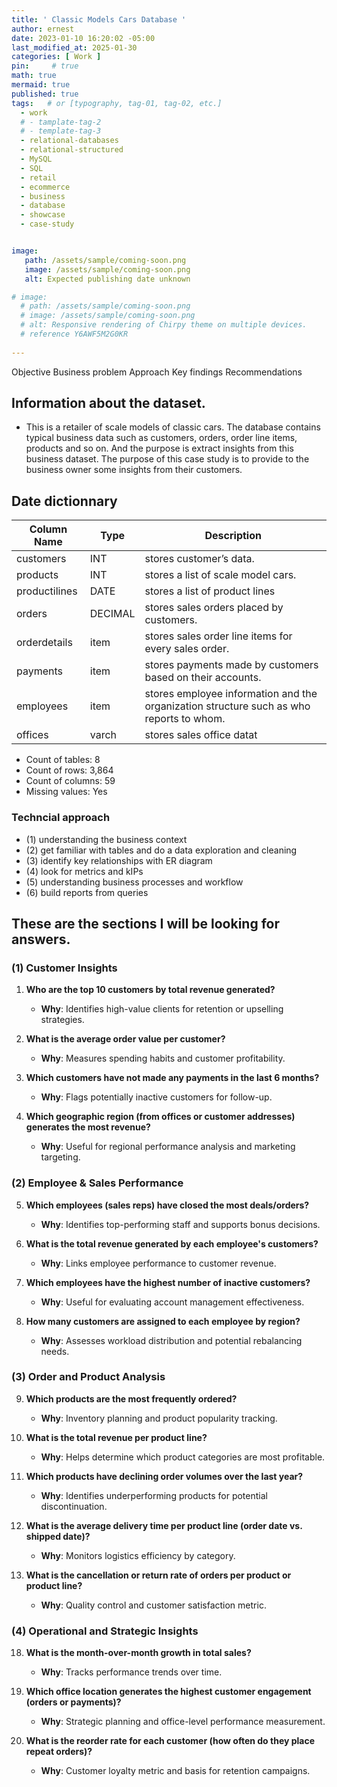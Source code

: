 ```yaml
---
title: ' Classic Models Cars Database '
author: ernest
date: 2023-01-10 16:20:02 -05:00
last_modified_at: 2025-01-30
categories: [ Work ]
pin:     # true
math: true
mermaid: true
published: true
tags:   # or [typography, tag-01, tag-02, etc.]
  - work
  # - tamplate-tag-2
  # - template-tag-3
  - relational-databases
  - relational-structured
  - MySQL
  - SQL
  - retail
  - ecommerce
  - business 
  - database 
  - showcase
  - case-study


image: 
   path: /assets/sample/coming-soon.png
   image: /assets/sample/coming-soon.png
   alt: Expected publishing date unknown

# image: 
  # path: /assets/sample/coming-soon.png
  # image: /assets/sample/coming-soon.png
  # alt: Responsive rendering of Chirpy theme on multiple devices.
  # reference Y6AWF5M2G0KR
  
---
```




Objective
Business problem
Approach
Key findings
Recommendations



## Information about the dataset.


- This is a retailer of scale models of classic cars. The database contains typical business data such as customers, orders, order line items, products and so on. And the purpose is extract insights from this business dataset. The purpose of this case study is to provide to the business owner some insights from their customers. 




## Date dictionnary 


| Column Name     | Type     | Description                |
|--------------|----------|-----------------------------------|
| customers  | INT      | stores customer’s data.        |
| products | INT      | stores a list of scale model cars.      |
| productilines | DATE     |  stores a list of product lines     |
| orders   | DECIMAL  | stores sales orders placed by customers.                  |
| orderdetails | item | stores sales order line items for every sales order. | 
| payments | item | stores payments made by customers based on their accounts. | 
| employees | item | stores employee information and the organization structure such as who reports to whom. | 
| offices | varch | stores sales office datat | 


- Count of tables: 8 
- Count of rows: 3,864
- Count of columns: 59 
- Missing values: Yes


### Techncial approach 

- (1) understanding the business context
- (2) get familiar with tables and do a data exploration and cleaning
- (3) identify key relationships with ER diagram
- (4) look for metrics and kIPs
- (5) understanding business processes and workflow
- (6) build reports from queries


## These are the sections I will be looking for answers. 




### (1) **Customer Insights**

1. **Who are the top 10 customers by total revenue generated?**
   * **Why**: Identifies high-value clients for retention or upselling strategies.


2. **What is the average order value per customer?**
   * **Why**: Measures spending habits and customer profitability.

3. **Which customers have not made any payments in the last 6 months?**
   * **Why**: Flags potentially inactive customers for follow-up.

4. **Which geographic region (from offices or customer addresses) generates the most revenue?**

   * **Why**: Useful for regional performance analysis and marketing targeting.




### (2) **Employee & Sales Performance**

5. **Which employees (sales reps) have closed the most deals/orders?**
   * **Why**: Identifies top-performing staff and supports bonus decisions.

6. **What is the total revenue generated by each employee's customers?**
   * **Why**: Links employee performance to customer revenue.

7. **Which employees have the highest number of inactive customers?**
   * **Why**: Useful for evaluating account management effectiveness.

8. **How many customers are assigned to each employee by region?**
   * **Why**: Assesses workload distribution and potential rebalancing needs.


### (3) **Order and Product Analysis**

9. **Which products are the most frequently ordered?**
   * **Why**: Inventory planning and product popularity tracking.

10. **What is the total revenue per product line?**
    * **Why**: Helps determine which product categories are most profitable.

11. **Which products have declining order volumes over the last year?**
    * **Why**: Identifies underperforming products for potential discontinuation.

12. **What is the average delivery time per product line (order date vs. shipped date)?**
    * **Why**: Monitors logistics efficiency by category.

13. **What is the cancellation or return rate of orders per product or product line?**
    * **Why**: Quality control and customer satisfaction metric.


### (4) **Operational and Strategic Insights**

18. **What is the month-over-month growth in total sales?**
    * **Why**: Tracks performance trends over time.

19. **Which office location generates the highest customer engagement (orders or payments)?**
    * **Why**: Strategic planning and office-level performance measurement.

20. **What is the reorder rate for each customer (how often do they place repeat orders)?**
    * **Why**: Customer loyalty metric and basis for retention campaigns.








<!--

ClassicModels
The schema is for Classic Models, a retailer of scale models of classic cars. The database contains typical business data such as customers, orders, order line items, products and so on.



SCHEMA LINK
https://relational.fel.cvut.cz/assets/img/datasets-generated/classicmodels.svg




Data exploration and cleaning are critical steps in preparing your dataset for analysis. This process helps you understand the data's structure, quality, and any issues that might affect the results of your analysis. Here's a detailed guide on what queries you should run to explore the data and perform cleaning.

### **1. Data Exploration:**

The goal of data exploration is to get a sense of the data you're working with. This step includes inspecting the tables, identifying missing values, checking for duplicates, and understanding the basic statistics.

#### **Step 1: Get Table Structure**

Start by exploring the structure of each table. This gives you an overview of what columns exist, their data types, and whether there are any constraints (like primary keys or foreign keys).

* **Query to describe the table structure:**

  ```sql
  DESCRIBE customers; -- Replace 'customers' with the name of any table.
  ```

This query will show:

* **Column names**
* **Data types** (e.g., `VARCHAR`, `INT`, `DATE`, etc.)
* **Nullability** (whether a column can have missing values or not)
* **Key constraints** (e.g., primary key, foreign key)

#### **Step 2: Get Basic Table Summary**

You’ll want to know how many rows are in the table and get a quick look at the first few records to understand the data.

* **Query to check the number of rows in a table:**

  ```sql
  SELECT COUNT(*) FROM customers;
  ```

* **Query to preview the first few rows:**

  ```sql
  SELECT * FROM customers LIMIT 10;
  ```

This will help you get an initial feel for the data.

#### **Step 3: Check for Missing Values**

You need to check for any missing data. Missing data could either be represented as `NULL`, empty strings, or just unexpected values.

* **Query to check the count of NULL values for each column:**

  ```sql
  SELECT
    COUNT(*) AS total_rows,
    COUNT(column_name) AS non_null_count,
    COUNT(*) - COUNT(column_name) AS null_count
  FROM customers;
  ```

Repeat this query for each table and column. If you see that a large number of rows in certain columns are `NULL`, you may need to handle this in your cleaning process.

* **Alternative query to check for missing values in multiple columns:**

  ```sql
  SELECT
    SUM(CASE WHEN column_name IS NULL THEN 1 ELSE 0 END) AS missing_column_name
  FROM customers;
  ```

#### **Step 4: Check for Duplicates**

You should check for duplicate rows, especially in tables like `orders`, `orderdetails`, `payments`, or `customers` where duplicates can skew the analysis.

* **Query to find duplicate rows:**

  ```sql
  SELECT 
    column1, column2, COUNT(*)
  FROM customers
  GROUP BY column1, column2 -- Specify columns that should be unique (e.g., customer_id)
  HAVING COUNT(*) > 1;
  ```

This query will return rows where combinations of `column1` and `column2` are duplicated. Adjust it based on the specific columns you expect to be unique (e.g., `customer_id`, `order_id`).

#### **Step 5: Identify Outliers and Data Ranges**

Check for any unrealistic values, such as negative quantities in order details, negative prices, or future dates in the `orders` table.

* **Query to check for outliers:**

  ```sql
  SELECT MIN(column_name), MAX(column_name), AVG(column_name), STDDEV(column_name)
  FROM orders;
  ```

This will give you the minimum, maximum, average, and standard deviation, helping you spot any outliers or strange values.

#### **Step 6: Get Summary Statistics for Numerical Data**

For numerical columns like `order_amount`, `quantity`, or `payment_amount`, you can generate summary statistics to check if there are any issues.

* **Query to get summary statistics for a numerical column:**

  ```sql
  SELECT 
    AVG(price_column) AS avg_price,
    MIN(price_column) AS min_price,
    MAX(price_column) AS max_price,
    COUNT(DISTINCT price_column) AS distinct_prices
  FROM products;
  ```

### **2. Data Cleaning:**

Once you've explored the data, the next step is cleaning it. Data cleaning involves handling missing values, duplicates, correcting data types, and addressing any outliers or incorrect entries. Here's how to proceed:

#### **Step 1: Handle Missing Values**

There are several ways to handle missing values, and your choice will depend on the context and the data.

* **Option 1: Remove rows with missing values**
  If a column has too many missing values or if the missing data cannot be reasonably imputed, you might want to drop the rows entirely.

  * **Query to remove rows with missing values in a specific column:**

    ```sql
    DELETE FROM customers WHERE column_name IS NULL;
    ```

* **Option 2: Fill missing values with default values (mean, median, or constant)**
  For numerical columns, you may choose to replace missing values with the mean or median. For categorical columns, you could replace missing values with the mode (most frequent value) or a placeholder value (e.g., "Unknown").

  * **Query to fill missing values with a default (e.g., "Unknown" for a categorical column):**

    ```sql
    UPDATE customers
    SET column_name = 'Unknown'
    WHERE column_name IS NULL;
    ```

  * **Query to fill missing values with the mean (for numerical columns):**

    ```sql
    SET @mean_value = (SELECT AVG(column_name) FROM customers WHERE column_name IS NOT NULL);
    UPDATE customers
    SET column_name = @mean_value
    WHERE column_name IS NULL;
    ```

#### **Step 2: Remove Duplicates**

If you identified duplicate rows in the data during exploration, you will need to clean those up.

* **Query to delete duplicates (keeping only the first occurrence):**
  You can use `ROW_NUMBER()` or `DISTINCT` to keep only the first occurrence of each row:

  ```sql
  DELETE FROM customers
  WHERE id NOT IN (
    SELECT MIN(id) FROM customers GROUP BY column1, column2
  );
  ```

#### **Step 3: Correct Data Types**

Check that all the columns have appropriate data types. For example:

* Dates should be stored as `DATE` or `DATETIME`.
* Numerical values (e.g., prices) should be stored as `DECIMAL` or `FLOAT`.
* Categorical columns should be stored as `VARCHAR`.

If you need to change the data type of a column:

* **Query to alter the data type:**

  ```sql
  ALTER TABLE customers
  MODIFY COLUMN date_of_birth DATE;
  ```

#### **Step 4: Handle Outliers**

If you notice outliers or unrealistic values (e.g., negative quantities or prices), you might choose to correct or remove them.

* **Query to remove rows with unrealistic values:**

  ```sql
  DELETE FROM orderdetails
  WHERE quantity < 0 OR quantity > 1000;  -- Adjust based on your context
  ```

* **Query to cap or replace extreme values:**

  ```sql
  UPDATE orderdetails
  SET quantity = 1000
  WHERE quantity > 1000;  -- Capping outliers to a maximum of 1000
  ```

#### **Step 5: Standardize and Normalize Data (Optional)**

If your dataset contains categorical columns with inconsistent values (e.g., `Yes` vs. `yes` or inconsistent date formats), you can standardize or normalize them.

* **Query to standardize categorical data:**

  ```sql
  UPDATE customers
  SET marital_status = 'Single'
  WHERE marital_status IN ('single', 'Single');
  ```

### **3. Example Queries for Data Exploration and Cleaning:**

Here are a few example queries that combine exploration and cleaning steps:

* **Find all rows in `orders` where the order date is in the future (which shouldn't happen):**

  ```sql
  SELECT * FROM orders WHERE order_date > CURDATE();
  ```

* **Update invalid `NULL` payment statuses to 'Pending':**

  ```sql
  UPDATE payments SET payment_status = 'Pending' WHERE payment_status IS NULL;
  ```

* **Remove orders with invalid order amounts (less than or equal to 0):**

  ```sql
  DELETE FROM orders WHERE order_amount <= 0;
  ```

---

### **Final Thoughts:**

* **Iterate:** Data exploration and cleaning is an iterative process. After cleaning the data, always go back and recheck to ensure there are no unintended changes.
* **Documentation:** Keep detailed notes on what changes you make during data cleaning—this will be important for tracking your steps and for reproducibility.

By running these queries, you'll ensure that the data is clean, consistent, and ready for analysis!





===


Getting familiar with a new database, especially when you're new to the business, can seem overwhelming at first. However, by systematically breaking down the data and understanding its structure, you can quickly start making sense of things. Here's a step-by-step approach you can follow:

### 1. **Understand the Business Context:**

* **Meet with Stakeholders:** Before diving into the data, talk with business stakeholders (managers, team leads, etc.) to understand the core business. In this case, it seems like you are working with sales data for a company that sells scale model cars. Knowing how the company operates—sales processes, payment flows, product catalog, customer base, etc.—will help you understand how the data fits into the business.
* **Review Business Documentation (if available):** If there are any internal documents explaining the processes, workflows, or KPIs, make sure to review them. For example, look for reports on sales performance, product inventory, or customer feedback.

### 2. **Familiarize Yourself with the Tables:**

The first step in getting acquainted with a database is understanding the schema. Start by identifying what each table contains.

#### **List and Understand the Tables:**

* **customers:** Understand what customer data is stored (e.g., customer demographics, contact details, status, etc.). This is crucial for understanding who your buyers are.
* **products:** Learn about the products (scale model cars) being sold. What attributes are tracked (e.g., product name, type, size, etc.)?
* **productlines:** See how products are grouped into categories (e.g., different car brands, model types). Understanding product lines will help when analyzing sales by category.
* **orders:** This will contain the sales orders placed by customers. Pay attention to the order date, order status, and customer ID—this table will help link orders to customers.
* **orderdetails:** This stores the line items of each order (e.g., quantity, price, product ID). It’s critical for understanding the specifics of each sale.
* **payments:** This contains payment data. You'll want to understand how payments are linked to customer accounts and what payment methods are used.
* **employees:** Contains employee data. You may need this to analyze sales performance by employee or region, or if there’s a hierarchy you need to consider (like reporting structures).
* **offices:** Stores data about sales offices (likely locations or teams). This is useful for geographic or regional analysis.

**Action:** Create a data dictionary (either manually or with a tool) for each table. This will help you map out what each column in the table represents and how the tables are connected.

### 3. **Identify Key Relationships (ER Diagram):**

Look for **primary and foreign keys** in the tables:

* Which columns link the **customers** table to the **orders** table (e.g., customer\_id)?
* Which columns link the **orders** table to the **orderdetails** table (e.g., order\_id)?
* Is there any connection between the **employees** and **offices** table (e.g., employee office\_id)?
* Is there a connection between **products** and **orderdetails** (e.g., product\_id)?

**Action:** Sketch an **Entity-Relationship (ER) Diagram** to visualize these connections. If you use a tool like MySQL Workbench, it can auto-generate this for you.

### 4. **Data Exploration and Cleaning:**

Given that there are **missing values** in the dataset, you’ll need to perform some basic data cleaning and exploration:

* **Check for Missing Values:** Identify which columns have missing values and decide what actions to take (e.g., fill with defaults, use mean/median values, drop rows, or flag for further review).
* **Check for Duplicates:** Check if there are duplicate records that might be skewing your analysis.
* **Data Types:** Make sure each column is in the correct data type (e.g., date columns should be in `DATE` format, numerical values should be integers or floats).

**Action:** Run queries to summarize the data and check for missing, null, or outlier values. For example:

```sql
SELECT COUNT(*) FROM orders;  -- To get total records in the table
SELECT * FROM orders LIMIT 10; -- Preview data
SELECT column_name, COUNT(*) FROM orders GROUP BY column_name; -- For checking missing values
```

### 5. **Look for Key Metrics & KPIs:**

Think about some **key performance indicators (KPIs)** that are crucial for the business. These can include:

* **Sales performance** (total revenue, orders per month, top-selling products, etc.)
* **Customer retention** (repeat customers, order frequency)
* **Payment status** (pending, paid, overdue, etc.)
* **Employee performance** (sales by employee, commission-based metrics)

**Action:** Write some initial queries to calculate basic KPIs, such as:

```sql
SELECT COUNT(*) AS total_orders FROM orders;  -- Total orders
SELECT SUM(total_amount) AS total_sales FROM payments;  -- Total payments
SELECT COUNT(DISTINCT customer_id) FROM orders;  -- Total unique customers
```

### 6. **Get Familiar with Common Queries:**

Once you understand the schema, practice some of the most common SQL queries:

* **Joins:** Learn how to combine data from different tables (e.g., join `orders` with `orderdetails` to get product details for each order).
* **Aggregations:** Use `SUM()`, `AVG()`, `COUNT()`, and `GROUP BY` to summarize data.
* **Filtering:** Use `WHERE` clauses to narrow down data by specific conditions (e.g., date ranges, customer types).
* **Sorting:** Use `ORDER BY` to get insights on top-selling products, highest-paying customers, etc.

**Action:** Try the following:

```sql
SELECT products.product_name, SUM(orderdetails.quantity) AS total_sales
FROM orderdetails
JOIN products ON orderdetails.product_id = products.product_id
GROUP BY products.product_name
ORDER BY total_sales DESC
LIMIT 10;  -- Top 10 selling products
```

### 7. **Understand Business Processes & Workflows:**

Talk to stakeholders about how sales, payments, and orders work from a process perspective. Are there common customer behaviors or seasonal trends? Are there any marketing campaigns running that you should be aware of? Understanding these aspects can help you tailor your data analysis to be more useful.

### 8. **Create Reports & Visualizations:**

Once you’re familiar with the data, start building simple reports and dashboards. You could use tools like:

* **SQL-based reports:** Write complex SQL queries for recurring reports (e.g., sales by product, total revenue per employee, etc.).
* **Business Intelligence tools:** Use a tool like Tableau, Power BI, or Google Data Studio to visualize the data and make it more actionable. If you are focusing on customer segmentation, these tools can help visualize clusters and trends.

---

### Summary of Initial Steps:

1. **Get the context**: Understand the business and processes.
2. **Explore the tables**: Understand each table’s purpose and the relationships between them.
3. **Perform data cleaning**: Handle missing data, duplicates, and data types.
4. **Start querying**: Run simple queries to explore KPIs and trends.
5. **Build reports**: Use SQL or BI tools to create meaningful reports for stakeholders.

As you get more familiar with the business, you’ll be able to answer more specific questions and build more sophisticated analysis models.











### **1. Total Sales by Product Line**

* Write a query to find the total sales amount for each product line from the `orderdetails` and `products` tables.

### **2. Most Popular Product**

* Write a query to identify the product that has been ordered the most (based on quantity) from the `orderdetails` table.

### **3. Total Revenue by Customer**

* Write a query to calculate the total revenue generated by each customer. The revenue should be based on their orders and payments.

### **4. Employees with Most Sales**

* Write a query to identify which employees have generated the most revenue (based on the total order value) from the `orders` table.

### **5. Orders Without Payments**

* Write a query to list all orders that have not received any payments, based on the `orders` and `payments` tables.

### **6. Total Revenue for Each Employee**

* Write a query to calculate the total sales revenue generated by each employee, considering the employee’s association with orders in the `orders` table.

### **7. Average Payment per Order**

* Write a query to calculate the average payment made per order in the `payments` table.

### **8. Customers Who Have Never Ordered**

* Write a query to list customers who have never placed an order, based on the `customers` and `orders` tables.

### **9. Products Not Sold in Last Year**

* Write a query to find products that have not been ordered in the last year from the `products` and `orderdetails` tables.

### **10. Sales Breakdown by Office**

* Write a query to calculate the total sales revenue generated by each sales office, based on the orders placed by customers in the `orders` table.

### **11. Employee Hierarchy**

* Write a query to display the reporting structure in the organization (i.e., each employee and their manager), using the `employees` table.

### **12. Payment Trends by Month**

* Write a query to display the total payments made each month in the `payments` table.

### **13. Average Order Value by Product Line**

* Write a query to calculate the average order value for each product line from the `orderdetails` and `products` tables.

### **14. Top 3 Customers by Payment Amount**

* Write a query to identify the top 3 customers who have made the highest total payment based on the `payments` table.

### **15. Most Common Product Line Purchased by Customers**

* Write a query to identify the most frequently purchased product line by customers from the `orders`, `orderdetails`, and `products` tables.

### **16. Employees Handling the Most Orders**

* Write a query to list the employees who are handling the most orders, considering the employee's relationship with each order from the `orders` table.

### **17. Payment Status of Orders**

* Write a query to show the status of payments for each order (whether the order has been fully paid or not), using the `orders` and `payments` tables.

### **18. Average Number of Products per Order**

* Write a query to calculate the average number of products purchased in a single order from the `orderdetails` table.

### **19. Total Orders by Country**

* Write a query to calculate the total number of orders placed by customers from each country, based on the `customers` and `orders` tables.

### **20. Customers with Payments Greater Than Order Amount**

* Write a query to find customers who have made payments that are greater than the total value of their orders, using the `payments` and `orders` tables.




## Date dictionnary 


| Column Name     | Type     | Description                |
|--------------|----------|-----------------------------------|
| order  | INT      | Primary                      |
| customer  | INT      | customers                   |
| order   | DATE     |  transaction               |
| amount       | DECIMAL  | Total                  |



customers: stores customer’s data.

products: stores a list of scale model cars.

productlines: stores a list of product lines.

orders: stores sales orders placed by customers.

orderdetails: stores sales order line items for every sales order.

payments: stores payments made by customers based on their accounts.

employees: stores employee information and the organization structure such as who reports to whom.

offices: stores sales office data.





ClassicModels
The schema is for Classic Models, a retailer of scale models of classic cars. The database contains typical business data such as customers, orders, order line items, products and so on.


Type:
Synthetic
Instance count:
273
Target table:
payments
Target column:
amount
Target ID:
checkNumber
Target timestamp:
paymentDate



Associated task:
Regression
Domain:
Retail
Data types:
NumericStringLOBTemporal
Size:
500 KB
Count of tables:
8
Count of rows:
3,864
Count of columns:
59
Missing values:
Yes
Compound keys:
No
Loops:
No




These questions are designed to help extract valuable insights from the relational structure you described. Each question includes what it's aiming to discover, what tables it would likely involve, and how it adds value to your understanding.

---

### 🔍 **Customer Insights**

1. **Who are the top 10 customers by total revenue generated?**

   * **Tables**: `customers`, `orders`, `orderdetails`, `products`
   * **Why**: Identifies high-value clients for retention or upselling strategies.

2. **What is the average order value per customer?**

   * **Tables**: `customers`, `orders`, `orderdetails`
   * **Why**: Measures spending habits and customer profitability.

3. **Which customers have not made any payments in the last 6 months?**

   * **Tables**: `customers`, `payments`
   * **Why**: Flags potentially inactive customers for follow-up.

4. **Which geographic region (from offices or customer addresses) generates the most revenue?**

   * **Tables**: `customers`, `payments`, `offices`
   * **Why**: Useful for regional performance analysis and marketing targeting.

---

### 👔 **Employee & Sales Performance**

5. **Which employees (sales reps) have closed the most deals/orders?**

   * **Tables**: `employees`, `customers`, `orders`
   * **Why**: Identifies top-performing staff and supports bonus decisions.

6. **What is the total revenue generated by each employee's customers?**

   * **Tables**: `employees`, `customers`, `orders`, `orderdetails`
   * **Why**: Links employee performance to customer revenue.

7. **Which employees have the highest number of inactive customers?**

   * **Tables**: `employees`, `customers`, `orders`
   * **Why**: Useful for evaluating account management effectiveness.

8. **How many customers are assigned to each employee by region?**

   * **Tables**: `employees`, `customers`, `offices`
   * **Why**: Assesses workload distribution and potential rebalancing needs.

---

### 📦 **Order and Product Analysis**

9. **Which products are the most frequently ordered?**

   * **Tables**: `products`, `orderdetails`
   * **Why**: Inventory planning and product popularity tracking.

10. **What is the total revenue per product line?**

    * **Tables**: `productlines`, `products`, `orderdetails`
    * **Why**: Helps determine which product categories are most profitable.

11. **Which products have declining order volumes over the last year?**

    * **Tables**: `orderdetails`, `orders`, `products`
    * **Why**: Identifies underperforming products for potential discontinuation.

12. **What is the average delivery time per product line (order date vs. shipped date)?**

    * **Tables**: `orders`, `orderdetails`, `productlines`
    * **Why**: Monitors logistics efficiency by category.

13. **What is the cancellation or return rate of orders per product or product line?**

    * **Tables**: `orders`, `orderdetails`, `products`, `productlines`
    * **Why**: Quality control and customer satisfaction metric.

---

### 💳 **Payments and Financials**

14. **What is the payment frequency and average payment amount per customer?**

    * **Tables**: `payments`, `customers`
    * **Why**: Understands cash flow patterns and customer habits.

15. **Are there customers with high outstanding balances?**

    * **Tables**: `payments`, `orders`, `orderdetails`, `customers`
    * **Why**: Helps identify credit risk.

16. **Which payment methods are used most frequently?**

    * **Tables**: `payments`
    * **Why**: Tracks trends in payment preferences.

17. **What is the time delay between order date and payment date per region?**

    * **Tables**: `orders`, `payments`, `customers`, `offices`
    * **Why**: Helps diagnose financial bottlenecks or regional issues.

---

### 📊 **Operational and Strategic Insights**

18. **What is the month-over-month growth in total sales?**

    * **Tables**: `orders`, `orderdetails`
    * **Why**: Tracks performance trends over time.

19. **Which office location generates the highest customer engagement (orders or payments)?**

    * **Tables**: `offices`, `employees`, `customers`, `orders`, `payments`
    * **Why**: Strategic planning and office-level performance measurement.

20. **What is the reorder rate for each customer (how often do they place repeat orders)?**

    * **Tables**: `orders`, `customers`
    * **Why**: Customer loyalty metric and basis for retention campaigns.

---

Would you like me to help write actual SQL queries for some of these questions?





```sql

print("Hello, world!")
for i in range(10):
    print(i)



```









<!-- 

> All content provided is for informational purposes only and shown case studies examples for open source data resources. The articles, notes and case study on this website are my own the way on seen opportunities and problem-solving but don’t necessarily represent the positions, strategies, or opinions of my past or current employer or its subsidiaries. I make no representations as to the accuracy or completeness of any information found here or by following any links. I will not be liable for any errors or omissions in this information nor for the availability of this information. I will not be liable for any losses, injuries, or damages from the display or use of this information.
{: .prompt-info }

> All statements are my own, and do not necessarily reflect the opinion(s) of the past or current employer, or previous or current educational institution. The information contained in this report/article/note is meant for the purposes of information only and is not intended to be investment, legal, tax or other advice, nor is it intended to be relied upon in making an investment or other decision. This information provided with my own understanding which the authors and publishers are not providing advice on legal, economic, investment or other professional issues and services. 
{: .prompt-info }





<!-- 

> DISCLAIMER
- The information contained in this report/article/note is meant for the purposes of information only and is not intended to be investment, legal, tax or other advice, nor is it intended to be relied upon in making an investment or other decision. This report is provided with the understanding that the authors and publishers are not providing advice on legal, economic, investment or other professional issues and services. 
- I am not responsible for the content of websites and information resources that may be referenced in the report. The access provided to these sites or the provision of such information resources does not constitute an endorsement by myself. of the information contained therein. However, unless expressly stated otherwise, the opinions, recommendations, findings, interpretations and conclusions expressed in this report represent the views of myself. 
- The inclusion of company examples does not in any way constitute an endorsement of these organisations by myself or the signatories to the Principles for Responsible Investment. While I have endeavoured to ensure that the information contained in this report has been obtained from reliable and up-to-date sources, the changing nature of statistics, laws, rules and regulations may result in delays, omissions or inaccuracies in information contained in this report. I am not responsible for any errors or omissions, or for any decision made or action taken based on information contained in this report, or for any loss or damage arising from or caused by such decision or action. All information in this report is provided “as-is”, with no guarantee of completeness, accuracy, timeliness or of the results obtained from the use of this information, and without warranty of any kind, expressed or implied.
{: .prompt-info }








## Footnote

[^1]: The footnote source



-->







